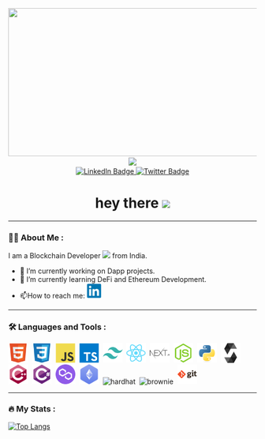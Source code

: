 <div align="center">
  <img src="https://media.giphy.com/media/cslymPhocHWGTqknfI/giphy.gif" width="750" height="300" overflow=hidden/>
</div>


<div id="header" align="center">
 <img src="https://media.giphy.com/media/HEPwfdu6T6svpPE1eN/giphy.gif" width="100"/>
  <div id="badges">
  <a href="https://www.linkedin.com/in/anuj-shringi-149b57186/">
    <img src="https://img.shields.io/badge/LinkedIn-blue?style=for-the-badge&logo=linkedin&logoColor=white" alt="LinkedIn Badge"/>
  </a>
  <a href="https://twitter.com/ianujshringi">
    <img src="https://img.shields.io/badge/Twitter-blue?style=for-the-badge&logo=twitter&logoColor=white" alt="Twitter Badge"/>
  </a>
  </div>
  <h1>
    hey there
    <img src="https://media.giphy.com/media/hvRJCLFzcasrR4ia7z/giphy.gif" width="40"/>
  </h1>
</div>

---

### 👨‍💻 About Me :   
I am a Blockchain Developer <img src="https://media.giphy.com/media/WUlplcMpOCEmTGBtBW/giphy.gif" width="50"> from India.
- 🔭 I’m currently working on Dapp projects.   
- 🌱 I’m currently learning DeFi and Ethereum Development.   
- :mailbox:How to reach me:    <a href="https://www.linkedin.com/in/anuj-shringi-149b57186/">
    <img src="https://github.com/devicons/devicon/blob/master/icons/linkedin/linkedin-original.svg" width="30"/>
  </a>
---

### :hammer_and_wrench: Languages and Tools :
<div>
  <img src="https://github.com/devicons/devicon/blob/master/icons/html5/html5-original.svg" title="HTML5" alt="html" width="40" height="40"/>&nbsp;
  <img src="https://github.com/devicons/devicon/blob/master/icons/css3/css3-original.svg" title="CSS3" alt="css" width="40" height="40"/>&nbsp;
  <img src="https://github.com/devicons/devicon/blob/master/icons/javascript/javascript-original.svg" title="Javascript" alt="Javascript" width="40" height="40"/>&nbsp;
  <img src="https://github.com/devicons/devicon/blob/master/icons/typescript/typescript-original.svg" title="Typescript" alt="Typescript" width="40" height="40"/>&nbsp;
  <img src="https://github.com/devicons/devicon/blob/master/icons/tailwindcss/tailwindcss-plain.svg" title="TailwindCSS" alt="tailwind" width="40" height="40"/>&nbsp;
  <img src="https://github.com/devicons/devicon/blob/master/icons/react/react-original.svg" title="ReactJs" alt="react" width="40" height="40"/>&nbsp;
  <img src="https://github.com/devicons/devicon/blob/master/icons/nextjs/nextjs-original-wordmark.svg" title="NextJs" alt="next" width="40" height="40"/>&nbsp;
  <img src="https://github.com/devicons/devicon/blob/master/icons/nodejs/nodejs-original.svg" title="NodeJs" alt="node" width="40" height="40"/>&nbsp;
  <img src="https://github.com/devicons/devicon/blob/master/icons/python/python-original.svg" title="Python" alt="python" width="40" height="40"/>&nbsp;
  <img src="https://github.com/devicons/devicon/blob/master/icons/solidity/solidity-original.svg" title="Solidity" alt="solidity" width="40" height="40"/>&nbsp;
  <img src="https://github.com/devicons/devicon/blob/master/icons/cplusplus/cplusplus-original.svg" title="C++" alt="c++" width="40" height="40"/>&nbsp;
  <img src="https://github.com/devicons/devicon/blob/master/icons/csharp/csharp-original.svg" title="C#" alt="c#" width="40" height="40"/>&nbsp;
  <img src="https://github.com/devicons/devicon/blob/master/icons/polygon/polygon-original.svg" title="Polygon" alt="polygon" width="40" height="40"/>&nbsp;
  <img src="https://github.com/iamlucnguyen/react-native-cryptocurrency-hexagon-icons/blob/master/assets/originals/eth.svg" title="Ethereum" alt="ethereum" width="40" height="40"/>&nbsp;
  <img src="https://chainstack.com/wp-content/uploads/2021/12/hardhat.png" title="Hatdhat" alt="hardhat" width="40" height="40"/>&nbsp;
  <img src="https://avatars.githubusercontent.com/u/55654090?s=200&v=4" title="Brownie" alt="brownie" width="40" height="40"/>&nbsp;
  <img src="https://github.com/devicons/devicon/blob/master/icons/git/git-original-wordmark.svg" title="Git" **alt="Git" width="40" height="40"/>
</div>

---

### :fire: My Stats :

[![Top Langs](https://github-readme-stats.vercel.app/api/top-langs/?username=ianujshringi&layout=compact&theme=vision-friendly-dark)](https://github.com/anuraghazra/github-readme-stats)
